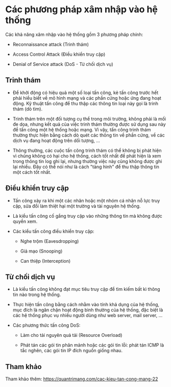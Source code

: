 # Các phương pháp xâm nhập vào hệ thống

Các khả năng xâm nhập vào hệ thống gồm 3 phương pháp chính:

- Reconnaissance attack (Trinh thám)

- Access Control Attack (Điều khiển truy cập)

- Denial of Service attack (DoS - Từ chối dịch vụ)

## Trinh thám

- Để khởi động có hiệu quả một số loại tấn công, kẻ tấn công trước hết phải hiểu biết về mô hình mạng và các phần cứng hoặc ứng đang hoạt động. Kỹ thuật tấn công để thu thập các thông tin loại này gọi là trinh thám (dò tìm).

- Trinh thám trên một đối tượng cụ thể trong môi trường, không phải là mối đe dọa, nhưng kết quả của việc trinh thám thường được sử dụng sau này để tấn công một hệ thống hoặc mạng. Vì vậy, tấn công trinh thám thường thực hiện bằng cách dò quét các thông tin về phần cứng, về các dịch vụ đang hoạt động trên dối tượng, ... 

- Thông thường, các cuộc tấn công trinh thám có thể không bị phát hiện vì chúng không có hại cho hệ thống, cách tốt nhất để phát hiện là xem trong thông tin log ghi lại, nhưng thường việc này cũng không được ghi lại nhiều. Đây có thể nói như là cách "tàng hình" để thu thập thông tin một cách tốt nhất.


## Điều khiển truy cập

- Tấn công xảy ra khi một các nhân hoặc một nhóm cá nhân nỗ lực truy cập, sửa đổi làm thiệt hại một trường và tài nguyên hệ thống. 

- Là kiểu tấn công cố gắng truy cập vào những thông tin mà không được quyền xem.

- Các kiểu tấn công điều khiển truy cập: 

    - Nghe trộm (Eavesdropping)

    - Giả mạo (Snooping)

    - Can thiệp (Interception)

## Từ chối dịch vụ

- Là kiểu tấn công không đạt mục tiêu truy cập để tìm kiếm bất kì thông tin nào trong hệ thống.

- Thực hiện tấn công bằng cách nhằm vào tính khả dụng của hệ thống, mục đích là ngăn chặn hoạt động bình thường của hệ thống, đặc biệt là các hệ thống phục vụ nhiều người dùng như web server, mail server, ...

- Các phương thức tấn công DoS:

    - Làm cho tải nguyên quả tải (Resource Overload)

    - Phát tán các gói tin phân mảnh hoặc các gói tin lỗi: phát tán ICMP là tắc nghẽn, các gói tin IP đích nguồn giống nhau.


## Tham khảo 

Tham khảo thêm: https://quantrimang.com/cac-kieu-tan-cong-mang-22 
